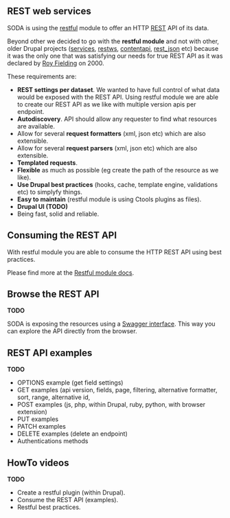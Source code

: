 ## REST web services

SODA is using the [restful](https://www.drupal.org/project/restful) module to offer an 
HTTP [REST](https://en.wikipedia.org/wiki/Representational_state_transfer) API of its data.

Beyond other we decided to go with the **restful module** and not with other, older Drupal projects 
([services](https://www.drupal.org/project/services), [restws](https://www.drupal.org/project/restws), 
[contentapi](https://www.drupal.org/project/contentapi), [rest_json](https://www.drupal.org/project/rest_json) etc) 
because it was the only one that was satisfying our needs for true REST API as it was declared by 
[Roy Fielding](https://www.ics.uci.edu/~fielding/pubs/dissertation/top.htm) on 2000.

These requirements are:

- **REST settings per dataset**. We wanted to have full control of what data would be exposed with the REST API.
Using restful module we are able to create our REST API as we like with multiple version apis per endpoint.
- **Autodiscovery**. API should allow any requester to find what resources are available.
- Allow for several **request formatters** (xml, json etc) which are also extensible.
- Allow for several **request parsers** (xml, json etc) which are also extensible.
- **Templated requests**.
- **Flexible** as much as possible (eg create the path of the resource as we like).
- **Use Drupal best practices** (hooks, cache, template engine, validations etc) to simplyfy things.
- **Easy to maintain** (restful module is using Ctools plugins as files).
- **Drupal UI (TODO)**
- Being fast, solid and reliable.

## Consuming the REST API

With restful module you are able to consume the HTTP REST API using best practices. 

Please find more at the [Restful module docs](https://github.com/RESTful-Drupal/restful/blob/7.x-2.x/docs/api_url.md).

## Browse the REST API

**TODO**

SODA is exposing the resources using a [Swagger interface](http://swagger.io/). This way you can explore the API 
directly from the browser.

## REST API examples

**TODO**

- OPTIONS example (get field settings)
- GET examples (api version, fields, page, filtering, alternative formatter, sort, range, alternative id, 
- POST examples (js, php, within Drupal, ruby, python, with browser extension)
- PUT examples
- PATCH examples
- DELETE examples (delete an endpoint)
- Authentications methods

## HowTo videos

**TODO**

- Create a restful plugin (within Drupal).
- Consume the REST API (examples).
- Restful best practices.

